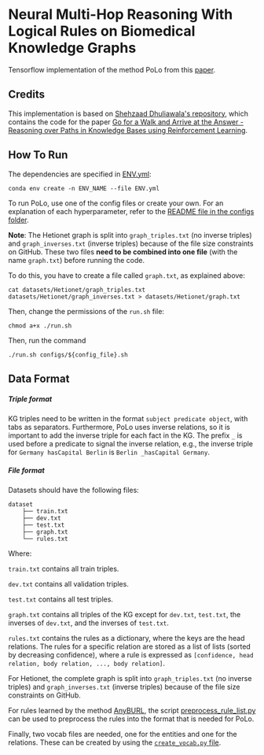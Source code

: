 # Neural Multi-Hop Reasoning With Logical Rules on Biomedical Knowledge Graphs

Tensorflow implementation of the method PoLo from this [paper](https://arxiv.org/abs/2103.10367).


<h2> Credits</h2>

This implementation is based on [Shehzaad Dhuliawala's repository](https://github.com/shehzaadzd/MINERVA), which contains the code for the paper [Go for a Walk and Arrive at the Answer - Reasoning over Paths in Knowledge Bases using Reinforcement Learning](https://arxiv.org/abs/1711.05851).

<h2> How To Run </h2>

The dependencies are specified in [ENV.yml](ENV.yml):

```
conda env create -n ENV_NAME --file ENV.yml
```

To run PoLo, use one of the config files or create your own. For an explanation of each hyperparameter, refer to the [README file in the configs folder](configs/README.md).

**Note**: The Hetionet graph is split into ```graph_triples.txt``` (no inverse triples) and ```graph_inverses.txt``` (inverse triples) because of the file size constraints on GitHub.
These two files **need to be combined into one file** (with the name ```graph.txt```) before running the code.

To do this, you have to create a file called ```graph.txt```, as explained above:
```
cat datasets/Hetionet/graph_triples.txt datasets/Hetionet/graph_inverses.txt > datasets/Hetionet/graph.txt
```

Then, change the permissions of the ```run.sh``` file:
```
chmod a+x ./run.sh
```

Then, run the command
```
./run.sh configs/${config_file}.sh
```


<h2> Data Format </h2>

<h5> Triple format </h5>

KG triples need to be written in the format ```subject predicate object```, with tabs as separators. Furthermore, PoLo uses inverse relations, so it is important to add the inverse triple for each fact in the KG. The prefix  ```_``` is used before a predicate to signal the inverse relation, e.g., the inverse triple for ```Germany hasCapital Berlin``` is ```Berlin _hasCapital Germany```.

<h5> File format </h5>

Datasets should have the following files:
```
dataset
    ├── train.txt
    ├── dev.txt
    ├── test.txt
    ├── graph.txt
    └── rules.txt
```

Where:

```train.txt``` contains all train triples.

```dev.txt``` contains all validation triples.

```test.txt``` contains all test triples.

```graph.txt``` contains all triples of the KG except for ```dev.txt```, ```test.txt```, the inverses of ```dev.txt```, and the inverses of ```test.txt```.

```rules.txt``` contains the rules as a dictionary, where the keys are the head relations. The rules for a specific relation are stored as a list of lists (sorted by decreasing confidence), where a rule is expressed as ```[confidence, head relation, body relation, ..., body relation]```.

For Hetionet, the complete graph is split into ```graph_triples.txt``` (no inverse triples) and ```graph_inverses.txt``` (inverse triples) because of the file size constraints on GitHub.

For rules learned by the method [AnyBURL](http://web.informatik.uni-mannheim.de/AnyBURL/), the script [preprocess_rule_list.py](https://github.com/liu-yushan/PoLo/blob/main/mycode/data/preprocessing_scripts/preprocess_rule_list.py) can be used to preprocess the rules into the format that is needed for PoLo.

Finally, two vocab files are needed, one for the entities and one for the relations. These can be created by using the [```create_vocab.py``` file](mycode/data/preprocessing_scripts/create_vocab.py).
